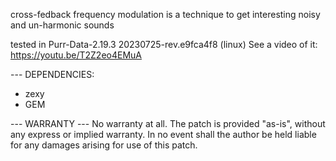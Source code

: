 
cross-fedback frequency modulation is a technique to get interesting noisy and un-harmonic sounds

tested in Purr-Data-2.19.3 20230725-rev.e9fca4f8 (linux)
See a video of it:  https://youtu.be/T2Z2eo4EMuA

--- DEPENDENCIES: 
- zexy
- GEM

--- WARRANTY ---
No warranty at all. The patch is provided "as-is", without any express or implied warranty. In no event shall the author be held liable for any damages arising for use of this patch.
